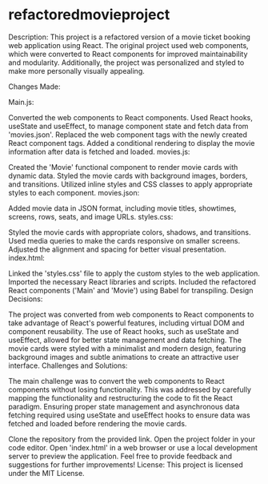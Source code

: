 # refactoredmovieproject
Description: This project is a refactored version of a movie ticket booking web application using React. The original project used web components, which were converted to React components for improved maintainability and modularity. Additionally, the project was personalized and styled to make more personally visually appealing. 

Changes Made:

Main.js:

Converted the web components to React components.
Used React hooks, useState and useEffect, to manage component state and fetch data from 'movies.json'.
Replaced the web component tags with the newly created React component tags.
Added a conditional rendering to display the movie information after data is fetched and loaded.
movies.js:

Created the 'Movie' functional component to render movie cards with dynamic data.
Styled the movie cards with background images, borders, and transitions.
Utilized inline styles and CSS classes to apply appropriate styles to each component.
movies.json:

Added movie data in JSON format, including movie titles, showtimes, screens, rows, seats, and image URLs.
styles.css:

Styled the movie cards with appropriate colors, shadows, and transitions.
Used media queries to make the cards responsive on smaller screens.
Adjusted the alignment and spacing for better visual presentation.
index.html:

Linked the 'styles.css' file to apply the custom styles to the web application.
Imported the necessary React libraries and scripts.
Included the refactored React components ('Main' and 'Movie') using Babel for transpiling.
Design Decisions:

The project was converted from web components to React components to take advantage of React's powerful features, including virtual DOM and component reusability.
The use of React hooks, such as useState and useEffect, allowed for better state management and data fetching.
The movie cards were styled with a minimalist and modern design, featuring background images and subtle animations to create an attractive user interface.
Challenges and Solutions:

The main challenge was to convert the web components to React components without losing functionality. This was addressed by carefully mapping the functionality and restructuring the code to fit the React paradigm.
Ensuring proper state management and asynchronous data fetching required using useState and useEffect hooks to ensure data was fetched and loaded before rendering the movie cards.

Clone the repository from the provided link.
Open the project folder in your code editor.
Open 'index.html' in a web browser or use a local development server to preview the application.
Feel free to provide feedback and suggestions for further improvements!
License: This project is licensed under the MIT License.
